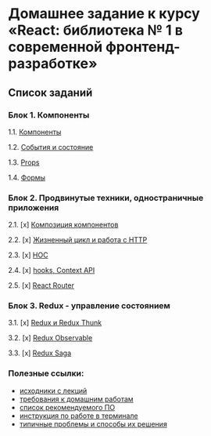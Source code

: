 # Домашнее задание к курсу «React: библиотека № 1 в современной фронтенд-разработке»

## Список заданий

### Блок 1. Компоненты

1.1. [Компоненты](components)

1.2. [События и состояние](events-state)

1.3. [Props](props)

1.4. [Формы](forms)

### Блок 2. Продвинутые техники, одностраничные приложения

2.1. [x] [Композиция компонентов](composition)

2.2. [x] [Жизненный цикл и работа с HTTP](lifecycle-http)

2.3. [x] [HOC](hoc)

2.4. [x] [hooks, Context API](hooks-context)

2.5. [x] [React Router](router)

### Блок 3. Redux - управление состоянием

3.1. [x] [Redux и Redux Thunk](redux)

3.2. [x] [Redux Observable](observable)

3.3. [x] [Redux Saga](saga)

### Полезные ссылки:

* [исходники с лекций](https://github.com/netology-code/ra16-code)
* [требования к домашним работам](requirements.md)
* [список рекомендуемого ПО](software.md)
* [инструкция по работе в терминале](terminal.md)
* [типичные проблемы и способы их решения](problems.md)
